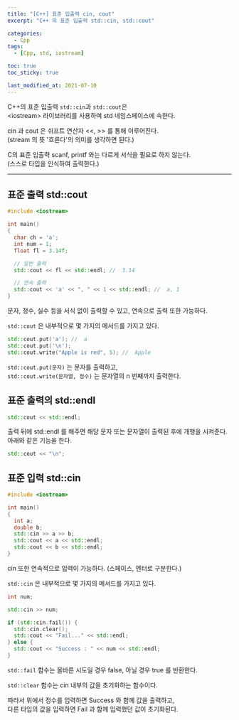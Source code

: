 ```yaml
---
title: "[C++] 표준 입출력 cin, cout"
excerpt: "C++ 의 표준 입출력 std::cin, std::cout"

categories:
  - Cpp
tags:
  - [Cpp, std, iostream]

toc: true
toc_sticky: true

last_modified_at: 2021-07-10
---
```


C++의 표준 입출력 `std::cin`과 `std::cout`은   
\<iostream> 라이브러리를 사용하며 std 네임스페이스에 속한다.

cin 과 cout 은 쉬프트 연산자 <<, >> 를 통해 이루어진다.   
(stream 의 뜻 '흐른다'의 의미를 생각하면 된다.)

C의 표준 입출력 scanf, printf 와는 다르게 서식을 필요로 하지 않는다.   
(스스로 타입을 인식하여 출력한다.)

___

## 표준 출력 std::cout

```cpp
#include <iostream>

int main()
{
  char ch = 'a';
  int num = 1;
  float fl = 3.14f;

  // 일반 출력
  std::cout << fl << std::endl; //  3.14

  // 연속 출력
  std::cout << 'a' << ", " << 1 << std::endl; //  a, 1
}
```

문자, 정수, 실수 등을 서식 없이 출력할 수 있고, 연속으로 출력 또한 가능하다.

`std::cout` 은 내부적으로 몇 가지의 메서드를 가지고 있다.

```cpp
std::cout.put('a'); //  a
std::cout.put('\n');
std::cout.write("Apple is red", 5); //  Apple
```

`std::cout.put(문자)` 는 문자를 출력하고,   
`std::cout.write(문자열, 정수)` 는 문자열의 n 번째까지 출력한다.

## 표준 출력의 std::endl

```cpp
std::cout << std::endl;
```

출력 뒤에 std::endl 를 해주면 해당 문자 또는 문자열이 출력된 후에 개행을 시켜준다. 아래와 같은 기능을 한다.

```cpp
std::cout << "\n";
```

## 표준 입력 std::cin

```cpp
#include <iostream>

int main()
{
  int a;
  double b;
  std::cin >> a >> b;
  std::cout << a << std::endl;
  std::cout << b << std::endl;
}
```

cin 또한 연속적으로 입력이 가능하다. (스페이스, 엔터로 구분한다.)

`std::cin` 은 내부적으로 몇 가지의 메서드를 가지고 있다.

```cpp
int num;

std::cin >> num;

if (std::cin.fail()) {
  std::cin.clear();
  std::cout << "Fail..." << std::endl;
} else {
  std::cout << "Success : " << num << std::endl;
}
```

`std::fail` 함수는 올바른 시도일 경우 false, 아닐 경우 true 를 반환한다.

`std::clear` 함수는 cin 내부의 값을 초기화하는 함수이다.

따라서 위에서 정수를 입력하면 Success 와 함께 값을 출력하고,   
다른 타입의 값을 입력하면 Fail 과 함께 입력했던 값이 초기화된다.